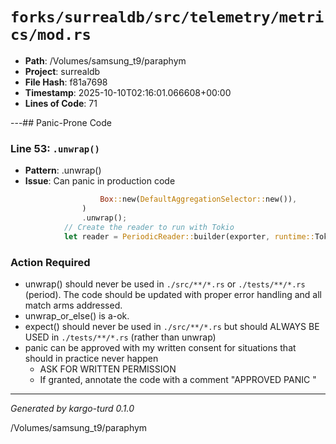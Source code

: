 # `forks/surrealdb/src/telemetry/metrics/mod.rs`

- **Path**: /Volumes/samsung_t9/paraphym
- **Project**: surrealdb
- **File Hash**: f81a7698  
- **Timestamp**: 2025-10-10T02:16:01.066608+00:00  
- **Lines of Code**: 71

---## Panic-Prone Code


### Line 53: `.unwrap()`

- **Pattern**: .unwrap()
- **Issue**: Can panic in production code

```rust
					Box::new(DefaultAggregationSelector::new()),
				)
				.unwrap();
			// Create the reader to run with Tokio
			let reader = PeriodicReader::builder(exporter, runtime::Tokio).build();
```

### Action Required

- unwrap() should never be used in `./src/**/*.rs` or `./tests/**/*.rs` (period). The code should be updated with proper error handling and all match arms addressed.
- unwrap_or_else() is a-ok. 
- expect() should never be used in `./src/**/*.rs` but should ALWAYS BE USED in `./tests/**/*.rs` (rather than unwrap)
- panic can be approved with my written consent for situations that should in practice never happen  
  - ASK FOR WRITTEN PERMISSION
  - If granted, annotate the code with a comment "APPROVED PANIC "

---

*Generated by kargo-turd 0.1.0*

/Volumes/samsung_t9/paraphym
